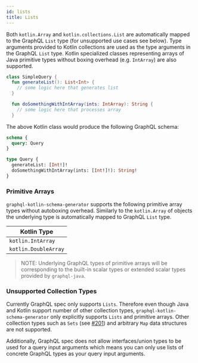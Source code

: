 ```yaml
---
id: lists
title: Lists
---
```


Both `kotlin.Array` and `kotlin.collections.List` are automatically mapped to the GraphQL `List` type (for unsupported
use cases see below). Type arguments provided to Kotlin collections are used as the type arguments in the GraphQL `List`
type. Kotlin specialized classes representing arrays of Java primitive types without boxing overhead (e.g. `IntArray`)
are also supported.

```kotlin
class SimpleQuery {
  fun generateList(): List<Int> {
    // some logic here that generates list
  }

  fun doSomethingWithIntArray(ints: IntArray): String {
    // some logic here that processes array
  }
```

The above Kotlin class would produce the following GraphQL schema:

```graphql
schema {
  query: Query
}

type Query {
  generateList: [Int!]!
  doSomethingWithIntArray(ints: [Int!]!): String!
}
```

### Primitive Arrays

`graphql-kotlin-schema-generator` supports the following primitive array types without autoboxing overhead. Similarly to
the `kotlin.Array` of objects the underlying type is automatically mapped to GraphQL `List` type.

| Kotlin Type           |
|-----------------------|
| `kotlin.IntArray`     | | `kotlin.LongArray`    | | `kotlin.ShortArray`   | | `kotlin.FloatArray`   | |
`kotlin.DoubleArray`  | | `kotlin.CharArray`    | | `kotlin.BooleanArray` |

> NOTE: Underlying GraphQL types of primitive arrays will be corresponding to the built-in scalar types or extended
> scalar types provided by `graphql-java`.

### Unsupported Collection Types

Currently GraphQL spec only supports `Lists`. Therefore even though Java and Kotlin support number of other collection
types, `graphql-kotlin-schema-generator` only explicitly supports `Lists` and primitive arrays. Other collection types
such as `Sets` (see [#201](https://github.com/ExpediaGroup/graphql-kotlin/issues/201)) and arbitrary `Map` data
structures are not supported.

Additionally, GraphQL spec does not allow interfaces/union types to be used for a query input arguments which means you
can only use lists of concrete GraphQL types as your query input arguments.
